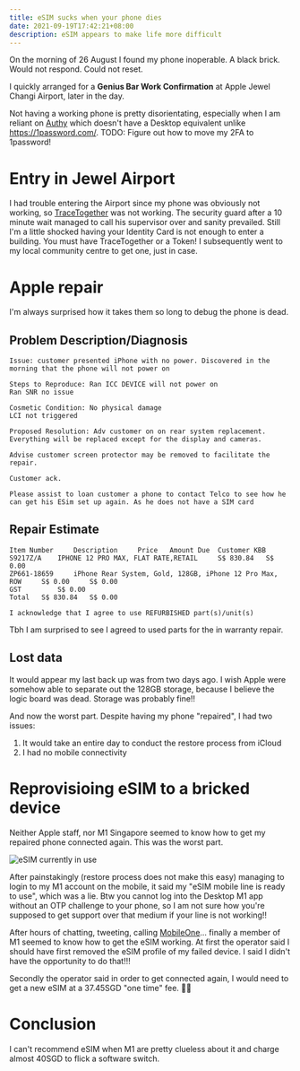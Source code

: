 ```yaml
---
title: eSIM sucks when your phone dies
date: 2021-09-19T17:42:21+08:00
description: eSIM appears to make life more difficult
---
```


On the morning of 26 August I found my phone inoperable. A black brick. Would
not respond. Could not reset.

I quickly arranged for a **Genius Bar Work Confirmation** at Apple Jewel Changi
Airport, later in the day.

Not having a working phone is pretty disorientating, especially when I am
reliant on [Authy](https://apps.apple.com/us/app/twilio-authy/id494168017)
which doesn't have a Desktop equivalent unlike https://1password.com/. TODO: Figure out how to move my 2FA to 1password!

# Entry in Jewel Airport

I had trouble entering the Airport since my phone was obviously not working, so
[TraceTogether](https://apps.apple.com/sg/app/tracetogether/id1498276074) was
not working. The security guard after a 10 minute wait managed to call his
supervisor over and sanity prevailed. Still I'm a little shocked having your
Identity Card is not enough to enter a building. You must have TraceTogether or
a Token! I subsequently went to my local community centre to get one, just in
case.

# Apple repair

I'm always surprised how it takes them so long to debug the phone is dead.

## Problem Description/Diagnosis

	Issue: customer presented iPhone with no power. Discovered in the morning that the phone will not power on

	Steps to Reproduce: Ran ICC DEVICE will not power on
	Ran SNR no issue

	Cosmetic Condition: No physical damage 
	LCI not triggered

	Proposed Resolution: Adv customer on on rear system replacement. Everything will be replaced except for the display and cameras.

	Advise customer screen protector may be removed to facilitate the repair.

	Customer ack.

	Please assist to loan customer a phone to contact Telco to see how he can get his ESim set up again. As he does not have a SIM card 

## Repair Estimate

	Item Number 	Description 	Price 	Amount Due 	Customer KBB 
	S9217Z/A 	IPHONE 12 PRO MAX, FLAT RATE,RETAIL 	S$ 830.84 	S$ 0.00 	
	ZP661-18659 	iPhone Rear System, Gold, 128GB, iPhone 12 Pro Max, ROW 	S$ 0.00 	S$ 0.00 	
	GST 		S$ 0.00 
	Total 	S$ 830.84 	S$ 0.00 

	I acknowledge that I agree to use REFURBISHED part(s)/unit(s)

Tbh I am surprised to see I agreed to used parts for the in warranty repair.

## Lost data

It would appear my last back up was from two days ago. I wish Apple were
somehow able to separate out the 128GB storage, because I believe the logic
board was dead. Storage was probably fine!!

And now the worst part. Despite having my phone "repaired", I had two issues:

1. It would take an entire day to conduct the restore process from iCloud
2. I had no mobile connectivity

# Reprovisioing eSIM to a bricked device

Neither Apple staff, nor M1 Singapore seemed to know how to get my repaired
phone connected again. This was the worst part.

<img src="https://s.natalian.org/2021-09-20/esim.png" alt="eSIM currently in use">

After painstakingly (restore process does not make this easy) managing to login
to my M1 account on the mobile, it said my "eSIM mobile line is ready to use",
which was a lie. Btw you cannot log into the Desktop M1 app without an OTP
challenge to your phone, so I am not sure how you're supposed to get support
over that medium if your line is not working!!

After hours of chatting, tweeting, calling
[MobileOne](https://en.wikipedia.org/wiki/M1_(Singaporean_company))... finally a
member of M1 seemed to know how to get the eSIM working.  At first the operator
said I should have first removed the eSIM profile of my failed device. I said I
didn't have the opportunity to do that!!!

Secondly the operator said in order to get connected again, I would need to get
a new eSIM at a 37.45SGD "one time" fee. 🤦‍♂️

# Conclusion

I can't recommend eSIM when M1 are pretty clueless about it and charge almost
40SGD to flick a software switch.
